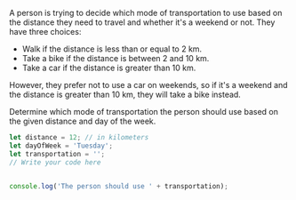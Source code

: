 A person is trying to decide which mode of transportation to use based on the distance they need to travel and whether it's a weekend or not. They have three choices:

- Walk if the distance is less than or equal to 2 km.
- Take a bike if the distance is between 2 and 10 km.
- Take a car if the distance is greater than 10 km.

However, they prefer not to use a car on weekends, so if it's a weekend and the distance is greater than 10 km, they will take a bike instead.

Determine which mode of transportation the person should use based on the given distance and day of the week.

```js
let distance = 12; // in kilometers
let dayOfWeek = 'Tuesday';
let transportation = '';
// Write your code here


console.log('The person should use ' + transportation);
```


